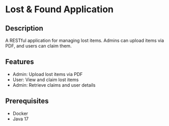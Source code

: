 # Lost & Found Application

## Description
A RESTful application for managing lost items. Admins can upload items via PDF, and users can claim them.

## Features
- Admin: Upload lost items via PDF
- User: View and claim lost items
- Admin: Retrieve claims and user details

## Prerequisites
- Docker
- Java 17
